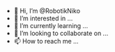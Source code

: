 - 👋 Hi, I’m @RobotikNiko
- 👀 I’m interested in ...
- 🌱 I’m currently learning ...
- 💞️ I’m looking to collaborate on ...
- 📫 How to reach me ...

<!---
RobotikNiko/RobotikNiko is a ✨ special ✨ repository because its `README.md` (this file) appears on your GitHub profile.
You can click the Preview link to take a look at your changes.
--->
